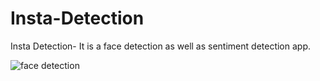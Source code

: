 # Insta-Detection
Insta Detection- It is a face detection as well as sentiment detection app.

<img src="![image](https://github.com/Ayesha2002/Insta-Detection/assets/91973186/41b04180-591e-4829-806a-bee3bd97bbb6)
" alt="face detection">



